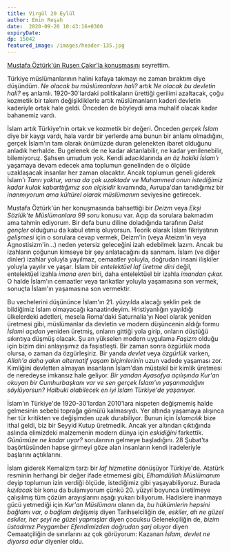 ```yaml
---
title: Virgül 20 Eylül 
author: Emin Reşah
date:  2020-09-20 10:43:16+0300
expiryDate:
dp: 15042
featured_image: /images/header-135.jpg
---
```



[Mustafa Öztürk'ün Ruşen Çakır'la konuşmasını](https://youtu.be/rwI7lVaJCrU) seyrettim. 

Türkiye müslümanlarının halini kafaya takmayı ne zaman bıraktım diye düşündüm. *Ne olacak bu
müslümanların hali?* artık *Ne olacak bu devletin hali?* eş anlamlı. 1920-30'lardaki politikaların
ürettiği gerilimi azaltacak, çoğu kozmetik bir takım değişikliklerle artık müslümanların kaderi
devletin kaderiyle ortak hale geldi. Önceden de böyleydi ama muhalif olacak kadar bahanemiz vardı. 

İslam artık Türkiye'nin ortak ve kozmetik bir değeri. Önceden *gerçek İslam* diye bir kaygı vardı,
hala vardır bir yerlerde ama bunun bir anlamı olmadığını, gerçek İslam'ın tam olarak önümüzde duran
gelenekten ibaret olduğunu anladık herhalde. Bu gelenek de ne kadar aktarılabilir, ne kadar
yenilenebilir, bilemiyoruz. Şahsen umudum yok. Kendi adacıklarında *en öz hakiki İslam'ı* yaşamaya
devam edecek ama toplumun genelinden de o ölçüde uzaklaşacak insanlar her zaman olacaktır. Ancak
toplumun geneli giderek İslam'ı *Tanrı yoktur, varsa da çok uzaktadır ve Muhammed onun istediğimiz
kadar kulak kabarttığımız son elçisidir* kıvamında, Avrupa'dan tanıdığımız bir *inanmıyorum ama
kültürel olarak müslümanım* seviyesine getirecek. 

Mustafa Öztürk'ün her konuşmasında bahsettiği bir *Deizm* veya *Ekşi Sözlük'te Müslümanlara 99 soru*
konusu var. Açıp da sorulara bakmadım ama tahmin ediyorum. Bir defa bunu diline doladığında
tarafının *Deist gençler* olduğunu da kabul etmiş oluyorsun. Teorik olarak İslam fikriyatının
*gelişmesi* için o sorulara cevap vermek, Deizm'in (veya Ateizm'in veya Agnostisizm'in...) neden
yetersiz geleceğini izah edebilmek lazım. Ancak bu izahların çoğunun kimseye bir şey anlatacağını da
sanmam. İslam (ve diğer dinler) izahlar yoluyla yayılmaz, cemaatler yoluyla, doğrudan insani
ilişkiler yoluyla yayılır ve yaşar. İslam bir *entelektüel laf üretme dini* değil, entelektüel
izahla *imana eren* biri, daha entelektüel bir izahla *imandan çıkar.* O halde İslam'ın cemaatler
veya tarikatlar yoluyla yaşamasına son vermek, sonuçta İslam'ın yaşamasına son vermektir. 

Bu vechelerini düşününce İslam'ın 21. yüzyılda alacağı şeklin pek de bildiğimiz İslam olmayacağı
kanaatindeyim. Hristiyanlığın yayıldığı ülkelerdeki adetleri, mesela Roma'daki Saturnalia'yı Noel
olarak yeniden üretmesi gibi, müslümanlar da devletin ve modern düşüncenin aldığı formu *İslami
açıdan* yeniden üretmiş, onların gittiği yola girip, onların düştüğü sıkıntıya düşmüş olacak. Şu an
yükselen modern uygulama *Faşizm* olduğu için bizim dini anlayışımız da faşistleşti.  Bir zaman
sonra özgürlük moda olursa, o zaman da özgürleşiriz. Bir yanda *devlet* veya *özgürlük* varken,
*Allah'a daha yakın alternatif yaşam biçimlerinin* uzun vadede yaşaması zor. Kimliğini devletten
almayan insanların İslam'dan müstakil bir kimlik üretmesi de neredeyse imkansız hale geliyor. *Bir
yandan Ayasofya açılışında Kur'an okuyan bir Cumhurbaşkanı var ve sen gerçek İslam'ın yaşanmadığını
söylüyorsun? Halbuki olabilecek en iyi İslam Türkiye'de yaşanıyor.* 

İslam'ın Türkiye'de 1920-30'lardan 2010'lara nispeten değişmemiş halde gelmesinin sebebi toprağa
gömülü kalmasıydı. Yer altında yaşamaya alışınca her tür kritikten ve değişimden uzak durabiliyor.
Bunun için *İslamcılık* bize ithal geldi, biz bir Seyyid Kutup üretmedik. Ancak yer altından
çıktığında aslında elimizdeki malzemenin modern dünya için *eskidiğini* farkettik. *Günümüze ne
kadar uyar?* sorularının gelmeye başladığını. 28 Şubat'ta başörtüsünden hapse girmeyi göze alan
insanların kendi iradeleriyle başlarını açtıklarını. 

İslam giderek Kemalizm tarzı bir *laf hizmetine* dönüşüyor Türkiye'de. Atatürk resminin
herhangi bir değer ifade etmemesi gibi, *Elhamdüllah Müslümanım* deyip toplumun izin verdiği ölçüde,
istediğimiz gibi yaşayabiliyoruz. Burada *kızılacak* bir konu da bulamıyorum çünkü 20. yüzyıl
boyunca üretilmeye çalışılmış tüm çözüm arayışlarını aşağı yukarı biliyorum. Hadislere inanmaya gücü
yetmediği için *Kur'an Müslümanı* olanın da, *bu hükümlerin hepsini bağlamı var, o bağlam değişmiş*
diyen Tarihselciliğin de, *eskiler, ah ne güzel eskiler, her şeyi ne güzel yapmışlar* diyen çocuksu
Gelenekçiliğin de, *bizim üstadımız Peygamber Efendimizden doğrudan şarj oluyor* diyen Cemaatçiliğin
de sınırlarını az çok görüyorum: Kazanan *İslam, devlet ne diyorsa odur* diyenler oldu. 
